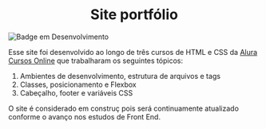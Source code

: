 <h1 align=center>Site portfólio</h1>

![Badge em Desenvolvimento](https://img.shields.io/badge/status-em%20constru%C3%A7%C3%A3o-yellow?style=for-the-badge)

Esse site foi desenvolvido ao longo de três cursos de HTML e CSS da [Alura Cursos Online](https://www.alura.com.br/) que trabalharam os seguintes tópicos:
1. Ambientes de desenvolvimento, estrutura de arquivos e tags
2. Classes, posicionamento e Flexbox
3. Cabeçalho, footer e variáveis CSS

O site é considerado em construç pois será continuamente atualizado conforme o avanço nos estudos de Front End.
